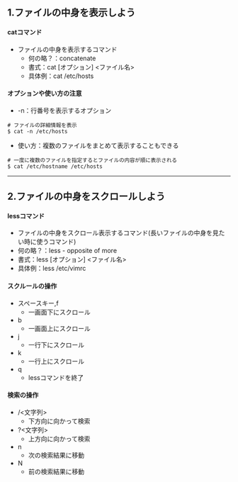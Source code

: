 ## 1.ファイルの中身を表示しよう

#### catコマンド
- ファイルの中身を表示するコマンド
  - 何の略？：concatenate
  - 書式：cat [オプション] <ファイル名>
  - 具体例：cat /etc/hosts

#### オプションや使い方の注意
- -n：行番号を表示するオプション
```
# ファイルの詳細情報を表示
$ cat -n /etc/hosts
```
- 使い方：複数のファイルをまとめて表示することもできる
```
# 一度に複数のファイルを指定するとファイルの内容が順に表示される
$ cat /etc/hostname /etc/hosts
```

----

## 2.ファイルの中身をスクロールしよう

#### lessコマンド
- ファイルの中身をスクロール表示するコマンド(長いファイルの中身を見たい時に使うコマンド)
 - 何の略？：less - opposite of more
 - 書式：less [オプション] <ファイル名>
 - 具体例：less /etc/vimrc

#### スクルールの操作
- スペースキー,f
  - 一画面下にスクロール
- b
  - 一画面上にスクロール
- j
  - 一行下にスクロール
- k
  - 一行上にスクロール
- q
  - lessコマンドを終了

#### 検索の操作
- /<文字列>
  - 下方向に向かって検索
- ?<文字列>
  - 上方向に向かって検索
- n
  - 次の検索結果に移動
- N
  - 前の検索結果に移動